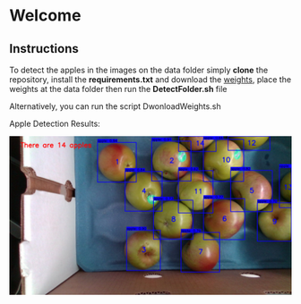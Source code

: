 # Welcome

## Instructions



To detect the apples in the images on the data 
folder simply **clone** the repository, install the 
**requirements.txt** and download the [weights](https://drive.google.com/open?id=1cewMfusmPjYWbrnuJRuKhPMwRe_b9PaT), 
place the weights at the data folder then run the **DetectFolder.sh** file

Alternatively, you can run the script DwonloadWeights.sh

Apple Detection Results:

<div style="text-align: center;">
<img src="./result.png" alt="Apple Detection">
</div>